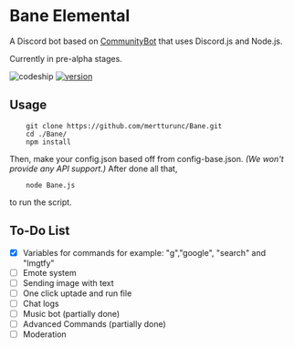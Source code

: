 Bane Elemental
=========================

A Discord bot based on [CommunityBot](https://github.com/OneMansGlory/CommunityBot) that uses Discord.js and Node.js.

Currently in pre-alpha stages.

![codeship](https://codeship.com/projects/4c86ea90-d689-0133-5867-2e9d1cff2918/status?branch=master) [![version](https://img.shields.io/badge/version-0.0.3-green.svg?style=flat-square)](https://github.com/mertturunc/Bane/releases)

Usage
-----
        git clone https://github.com/mertturunc/Bane.git
        cd ./Bane/
        npm install

Then, make your config.json based off from config-base.json. *(We won't provide any API support.)* After done all that,

        node Bane.js

to run the script.





To-Do List
-----

- [x] Variables for commands for example: "g","google", "search" and "lmgtfy"
- [ ] Emote system
- [ ] Sending image with text
- [ ] One click uptade and run file
- [ ] Chat logs
- [ ] Music bot (partially done)
- [ ] Advanced Commands (partially done)
- [ ] Moderation
